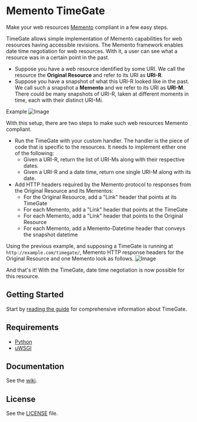 # Memento TimeGate
Make your web resources [Memento](http://www.mementoweb.org) compliant in a few easy steps.

TimeGate allows simple implementation of Memento capabilities for web resources having accessible revisions.
The Memento framework enables date time negotiation for web resources. With it, a user can see what a resource was in a certain point in the past.
* Suppose you have a web resource identified by some URI. We call the resource the **Original Resource** and refer to its URI as **URI-R**.
* Suppose you have a snapshot of what this URI-R looked like in the past. We call such a snapshot a **Memento** and we refer to its URI as **URI-M**. There could be many snapshots of URI-R, taken at different moments in time, each with their distinct URI-Mi.

Example
![Image](https://raw.githubusercontent.com/mementoweb/timegate/master/doc/uris_example.png)

With this setup, there are two steps to make such web resources Memento compliant.
* Run the TimeGate with your custom handler. The handler is the piece of code that is specific to the resources. It needs to implement either one of the following:
  - Given a URI-R, return the list of URI-Ms along with their respective dates.
  - Given a URI-R and a date time, return one single URI-M along with its date.
* Add HTTP headers required by the Memento protocol to responses from the Original Resource and its Mementos:
  - For the Original Resource, add a "Link" header that points at its TimeGate
  - For each Memento, add a "Link" header that points at the TimeGate
  - For each Memento, add a "Link" header that points to the Original Resource
  - For each Memento, add a Memento-Datetime header that conveys the snapshot datetime

Using the previous example, and supposing a TimeGate is running at `http://example.com/timegate/`, Memento HTTP response headers for the Original Resource and one Memento look as follows.
![Image](https://raw.githubusercontent.com/mementoweb/timegate/master/doc/headers_example.png)

And that's it! With the TimeGate, date time negotiation is now possible for this resource.

## Getting Started
Start by [reading the guide](https://github.com/mementoweb/timegate/wiki/Getting-Started) for comprehensive information about TimeGate.

## Requirements
* [Python](https://www.python.org)
* [uWSGI](http://uwsgi-docs.readthedocs.org/en/latest/)

## Documentation
See the [wiki](https://github.com/mementoweb/timegate/wiki).

## License
See the [LICENSE](https://github.com/mementoweb/timegate/blob/master/LICENSE) file.


